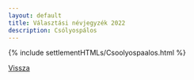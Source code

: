 ```yaml
---
layout: default
title: Választási névjegyzék 2022
description: Csólyospálos
---
```


{% include settlementHTMLs/Csoolyospaalos.html %}

[Vissza](./)